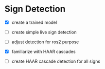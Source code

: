 # Sign Detection

 - [X] create a trained model
 - [ ] create simple live sign detection
 - [ ] adjust detection for ros2 purpose
 
 - [X] familiarize with HAAR cascades
 - [ ] create HAAR cascade detection for all signs
